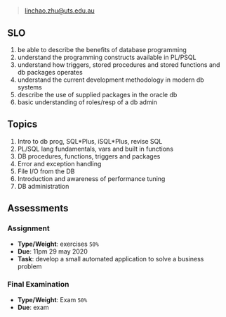 # 

> linchao.zhu@uts.edu.au

## SLO

1. be able to describe the benefits of database programming
2. understand the programming constructs available in PL/PSQL
3. understand how triggers, stored procedures and stored functions and db packages operates
4. understand the current development methodology in modern db systems
5. describe the use of supplied packages in the oracle db
6. basic understanding of roles/resp of a db admin

## Topics

1. Intro to db prog, SQL\*Plus, iSQL\*Plus, revise SQL
2. PL/SQL lang fundamentals, vars and built in functions
3. DB procedures, functions, triggers and packages
4. Error and exception handling
5. File I/O from the DB
6. Introduction and awareness of performance tuning
7. DB administration

## Assessments

### Assignment

- **Type/Weight**: exercises `50%`
- **Due**: 11pm 29 may 2020
- **Task**: develop a small automated application to solve a business problem

### Final Examination

- **Type/Weight**: Exam `50%`
- **Due**: exam